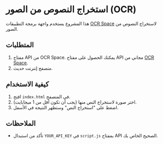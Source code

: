 # استخراج النصوص من الصور (OCR)

هذا المشروع يستخدم واجهة برمجة التطبيقات [OCR Space](https://ocr.space/) لاستخراج النصوص من الصور.

## المتطلبات

1. مفتاح API من OCR Space. يمكنك الحصول على مفتاح API مجاني من [OCR Space](https://ocr.space/ocrapi).
2. متصفح إنترنت حديث.

## كيفية الاستخدام

1. افتح `index.html` في المتصفح.
2. اختر صورة لاستخراج النص منها (يجب أن تكون أقل من 1 ميجابايت).
3. اضغط على "استخراج النص" وستظهر النتيجة في الأسفل.

## الملاحظات

- تأكد من استبدال `YOUR_API_KEY` في `script.js` بمفتاح API الصحيح الخاص بك.

